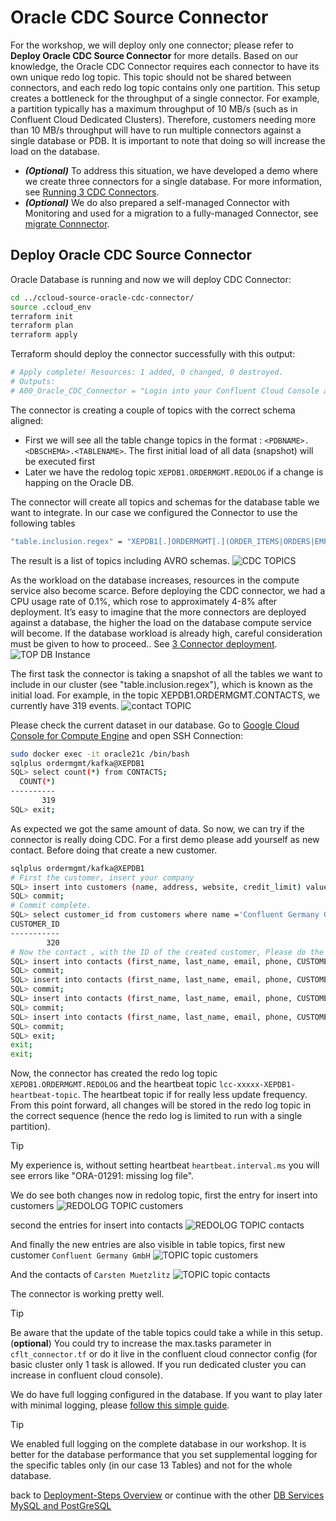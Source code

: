 # Oracle CDC Source Connector

For the workshop, we will deploy only one connector; please refer to **Deploy Oracle CDC Source Connector** for more details. Based on our knowledge, the Oracle CDC Connector requires each connector to have its own unique redo log topic. This topic should not be shared between connectors, and each redo log topic contains only one partition. This setup creates a bottleneck for the throughput of a single connector. For example, a partition typically has a maximum throughput of 10 MB/s (such as in Confluent Cloud Dedicated Clusters). Therefore, customers needing more than 10 MB/s throughput will have to run multiple connectors against a single database or PDB. It is important to note that doing so will increase the load on the database.

* ***(Optional)*** To address this situation, we have developed a demo where we create three connectors for a single database. For more information, see [Running 3 CDC Connectors](3connectors/README.md).
* ***(Optional)*** We do also prepared a self-managed Connector with Monitoring and used for a migration to a fully-managed Connector, see [migrate Connnector](migrateConnector/README.md).

## Deploy Oracle CDC Source Connector

Oracle Database is running and now we will deploy CDC Connector:
   
```bash
cd ../ccloud-source-oracle-cdc-connector/
source .ccloud_env 
terraform init
terraform plan
terraform apply
```

Terraform should deploy the connector successfully with this output:

```bash
# Apply complete! Resources: 1 added, 0 changed, 0 destroyed.
# Outputs:
# A00_Oracle_CDC_Connector = "Login into your Confluent Cloud Console and check in your cluster if Oracle CDC Source Connector is running"
```

The connector is creating a couple of topics with the correct schema aligned:

* First we will see all the table change topics in the format : `<PDBNAME>.<DBSCHEMA>.<TABLENAME>`. The first initial load of all data (snapshot) will be executed first
* Later we have the redolog topic `XEPDB1.ORDERMGMT.REDOLOG` if a change is happing on the Oracle DB.

The connector will create all topics and schemas for the database table we want to integrate. In our case we configured the Connector to use the following tables

```bash
"table.inclusion.regex" = "XEPDB1[.]ORDERMGMT[.](ORDER_ITEMS|ORDERS|EMPLOYEES|PRODUCTS|CUSTOMERS|INVENTORIES|PRODUCT_CATEGORIES|CONTACTS|NOTES|WAREHOUSES|LOCATIONS|COUNTRIES|REGIONS)"
```

The result is a list of topics including AVRO schemas.
![CDC TOPICS](img/cdc_topics.png)

As the workload on the database increases, resources in the compute service also become scarce. Before deploying the CDC connector, we had a CPU usage rate of 0.1%, which rose to approximately 4-8% after deployment. It’s easy to imagine that the more connectors are deployed against a database, the higher the load on the database compute service will become. If the database workload is already high, careful consideration must be given to how to proceed.. See [3 Connector deployment](3connectors/README.md).
![TOP DB Instance](img/top_db_instance.png)

The first task the connector is taking a snapshot of all the tables we want to include in our cluster (see "table.inclusion.regex"), which is known as the initial load. For example, in the topic XEPDB1.ORDERMGMT.CONTACTS, we currently have 319 events.
![contact TOPIC](img/topic_contact_319.png)

Please check the current dataset in our database. Go to [Google Cloud Console for Compute Engine](https://console.cloud.google.com/compute/instances) and open SSH Connection:

```bash
sudo docker exec -it oracle21c /bin/bash
sqlplus ordermgmt/kafka@XEPDB1
SQL> select count(*) from CONTACTS;
  COUNT(*)
----------
       319
SQL> exit;
```

As expected we got the same amount of data. So now, we can try if the connector is really doing CDC.
For a first demo please add yourself as new contact. Before doing that create a new customer.

```bash
sqlplus ordermgmt/kafka@XEPDB1
# First the customer, insert your company
SQL> insert into customers (name, address, website, credit_limit) values ('Confluent Germany GmbH', 'Munich', 'www.confluent.de', 100000);
SQL> commit;
# Commit complete. 
SQL> select customer_id from customers where name ='Confluent Germany GmbH';
CUSTOMER_ID
-----------
        320
# Now the contact , with the ID of the created customer, Please do the insert more than one time , e.g. 4 time. We will do a de-duplication later.    
SQL> insert into contacts (first_name, last_name, email, phone, CUSTOMER_ID) values ('Carsten', 'Muetzlitz', 'cmutzlitz@confluent.io', '030 43579888',320 );
SQL> commit;
SQL> insert into contacts (first_name, last_name, email, phone, CUSTOMER_ID) values ('Carsten', 'Muetzlitz', 'cmutzlitz@confluent.io', '030 43579888',320 );
SQL> commit;
SQL> insert into contacts (first_name, last_name, email, phone, CUSTOMER_ID) values ('Carsten', 'Muetzlitz', 'cmutzlitz@confluent.io', '030 43579888',320 );
SQL> commit;
SQL> insert into contacts (first_name, last_name, email, phone, CUSTOMER_ID) values ('Carsten', 'Muetzlitz', 'cmutzlitz@confluent.io', '030 43579888',320 );
SQL> commit;
SQL> exit;
exit;
exit;
```

Now, the connector has created the redo log topic `XEPDB1.ORDERMGMT.REDOLOG` and the heartbeat topic `lcc-xxxxx-XEPDB1-heartbeat-topic`. The heartbeat topic if for really less update frequency. From this point forward, all changes will be stored in the redo log topic in the correct sequence (hence the redo log is limited to run with a single partition). 

> [!TIP]
> My experience is, without setting heartbeat `heartbeat.interval.ms` you will see errors like "ORA-01291: missing log file".

We do see both changes now in redolog topic, first the entry for insert into customers
![ REDOLOG TOPIC customers](img/customerentry_redolog_topic.png)

second the entries for insert into contacts
![ REDOLOG TOPIC contacts](img/contactsentry_redolog_topic.png)

And finally the new entries are also visible in table topics, first new customer `Confluent Germany GmbH`
![ TOPIC topic customers](img/customer_topic.png)

And the contacts of `Carsten Muetzlitz`
![ TOPIC topic contacts](img/contacts_topic.png)

The connector is working pretty well.
> [!TIP]
> Be aware that the update of the table topics could take a while in this setup. (**optional**) You could try to increase the max.tasks parameter in `cflt_connector.tf` or do it live in the confluent cloud connector config (for basic cluster only 1 task is allowed. If you run dedicated cluster you can increase in confluent cloud console).

We do have full logging configured in the database. If you want to play later with minimal logging, please [follow this simple guide](minimal_logging.md).

> [!TIP]
> We enabled full logging on the complete database in our workshop. It is better for the database performance that you set supplemental logging for the specific tables only (in our case 13 Tables) and not for the whole database.

back to [Deployment-Steps Overview](../README.md) or continue with the other [DB Services MySQL and PostGreSQL](../mysql_postgres/Readme.md)
